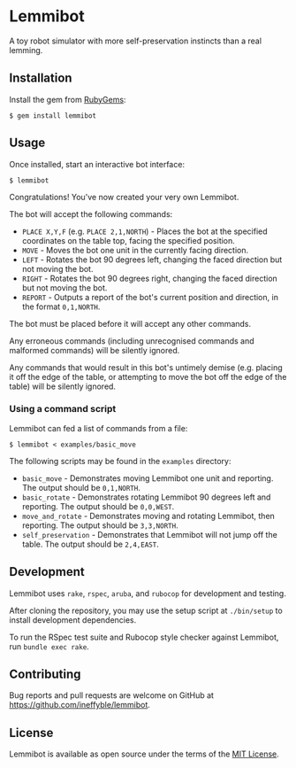 # Lemmibot

A toy robot simulator with more self-preservation instincts than a real lemming.

## Installation

Install the gem from [RubyGems](https://rubygems.org/):

    $ gem install lemmibot

## Usage

Once installed, start an interactive bot interface:

    $ lemmibot

Congratulations! You've now created your very own Lemmibot.

The bot will accept the following commands:

* `PLACE X,Y,F` (e.g. `PLACE 2,1,NORTH`) - Places the bot at the specified coordinates on the table top, facing the specified position.
* `MOVE` - Moves the bot one unit in the currently facing direction.
* `LEFT` - Rotates the bot 90 degrees left, changing the faced direction but not moving the bot.
* `RIGHT` - Rotates the bot 90 degrees right, changing the faced direction but not moving the bot.
* `REPORT` - Outputs a report of the bot's current position and direction, in the format `0,1,NORTH`.

The bot must be placed before it will accept any other commands.

Any erroneous commands (including unrecognised commands and malformed commands) will be silently ignored.

Any commands that would result in this bot's untimely demise
(e.g. placing it off the edge of the table, or attempting to move the bot off the edge of the table)
will be silently ignored.

### Using a command script

Lemmibot can fed a list of commands from a file:

    $ lemmibot < examples/basic_move

The following scripts may be found in the `examples` directory:

* `basic_move` - Demonstrates moving Lemmibot one unit and reporting. The output should be `0,1,NORTH`.
* `basic_rotate` - Demonstrates rotating Lemmibot 90 degrees left and reporting. The output should be `0,0,WEST`.
* `move_and_rotate` - Demonstrates moving and rotating Lemmibot, then reporting. The output should be `3,3,NORTH`.
* `self_preservation` - Demonstrates that Lemmibot will not jump off the table. The output should be `2,4,EAST`.

## Development

Lemmibot uses `rake`, `rspec`, `aruba`, and `rubocop` for development and testing.

After cloning the repository, you may use the setup script at `./bin/setup` to install development dependencies.

To run the RSpec test suite and Rubocop style checker against Lemmibot, run `bundle exec rake`.

## Contributing

Bug reports and pull requests are welcome on GitHub at https://github.com/ineffyble/lemmibot.

## License

Lemmibot is available as open source under the terms of the [MIT License](http://opensource.org/licenses/MIT).

